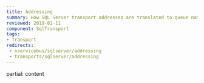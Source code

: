 ```yaml
---
title: Addressing
summary: How SQL Server transport addresses are translated to queue names
reviewed: 2019-01-11
component: SqlTransport
tags:
- Transport
redirects:
 - nservicebus/sqlserver/addressing
 - transports/sqlserver/addressing
---
```


partial: content